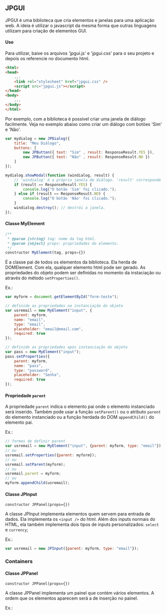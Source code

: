 ## JPGUI

JPGUI é uma biblioteca que cria elementos e janelas para uma aplicação web. A ideia é utilizar o javascript da mesma forma que outras linguagens utilizam para criação de elementos GUI.

#### Uso

Para utilizar, baixe os arquivos 'jpgui.js' e 'jpgui.css' para o seu projeto e depois os referencie no documento html.

```html
<html>
<head>
    ...
    <link rel="stylesheet" href="jpgui.css" /> 
    <script src="jpgui.js"></script>
</head>
<body>
    ...
</body>
</html>
```

Por exemplo, com a biblioteca é possível criar uma janela de diálogo facilmente. Veja no exemplo abaixo como criar um diálogo com botões 'Sim' e 'Não'.

```javascript
var mydialog = new JPDialog({
    title: "Meu Diálogo",
    buttons: [
        new JPButton({ text: "Sim" , result: ResponseResult.YES }),
        new JPButton({ text: "Não" , result: ResponseResult.NO })
    ]
});

mydialog.showModal(function (windialog, result) {
    // 'windialog' é a própria janela de diálogo. 'result' corresponde ao botão pressionado.
    if (result == ResponseResult.YES) {
        console.log("O botão 'Sim' foi clicado.");
    } else if (result == ResponseResult.NO) {
        console.log("O botão 'Não' foi clicado.");
    }
    windialog.destroy(); // destrói a janela.
});
```

#### Classe MyElement
```javascript
/**
 * @param {string} tag: nome da tag html.
 * @param {object} props: propriedades do elemento.
 */
constructor MyElement(tag, props={})
```

É a classe pai de todos os elementos da biblioteca. Ela herda de DOMElement. Com ela, qualquer elemento html pode ser gerado.
As propriedades do objeto podem ser definidas no momento da instaciação ou através do método `setProperties()`.

Ex.:
```javascript
var myform = document.getElementById("form-teste");

// definido as propriedades na instanciação do objeto
var usremail = new MyElement("input", {
    parent: myform,
    name: "email",
    type: "email",
    placeholder: "email@email.com",
    required: true
});

// definido as propriedades após instanciação do objeto
var pass = new MyElement("input");
pass.setProperties({
    parent: myform,
    name: "pass",
    type: "password",
    placeholder: "Senha",
    required: true
});
```

#### Propriedade `parent`
A propriedade `parent` indica o elemento pai onde o elemento instanciado será inserido. Também pode usar a função `setParent()` ou o atributo `parent` do elemento instanciado ou a função herdada do DOM `appendChild()` do elemento pai.

Ex.:
```javascript
// formas de definir parent
var usremail = new MyElement("input", {parent: myform, type: "email"});
// ou
usremail.setProperties({parent: myform});
// ou
usremail.setParent(myform);
// ou
usremail.parent = myform;
// ou
myform.appendChild(usremail);
```

#### Classe JPInput
`constructor JPPanel(props={})`

A classe JPInput implementa elementos quem servem para entrada de dados. Ela implementa os `<input />` do html. Além dos inputs normais do HTML, ela também implementa dois tipos de inputs personalizados: `select` e `currency`;

Ex.:
```javascript
var usremail = new JPInput({parent: myform, type: "email"});
```

### Containers

#### Classe JPPanel
`constructor JPPanel(props={})`

A classe JPPanel implementa um painel que contém vários elementos. A ordem que os elementos aparecem será a de inserção no painel.

Ex.:
```javascript

```

